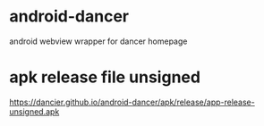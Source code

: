 # android-dancer
android webview wrapper for dancer homepage

# apk release file unsigned
https://dancier.github.io/android-dancer/apk/release/app-release-unsigned.apk